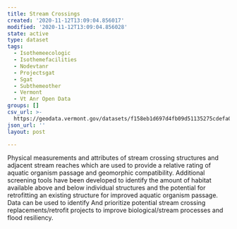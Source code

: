```yaml
---
title: Stream Crossings
created: '2020-11-12T13:09:04.856017'
modified: '2020-11-12T13:09:04.856028'
state: active
type: dataset
tags:
  - Isothemeecologic
  - Isothemefacilities
  - Nodevtanr
  - Projectsgat
  - Sgat
  - Subthemeother
  - Vermont
  - Vt Anr Open Data
groups: []
csv_url: >-
  https://geodata.vermont.gov/datasets/f158eb1d697d4fb09d51135275cdefa0_163.csv?outSR=%7B%22latestWkid%22%3A32145%2C%22wkid%22%3A32145%7D
json_url: ''
layout: post

---
```

Physical measurements and attributes of stream crossing structures and adjacent stream reaches which are used to provide a relative rating of aquatic organism passage and geomorphic compatibility.  Additional screening tools have been developed to identify the amount of habitat available above and below individual structures and the potential for retrofitting an existing structure for improved aquatic organism passage. Data can be used to identify And prioritize potential stream crossing replacements/retrofit projects to improve biological/stream processes and flood resiliency.

